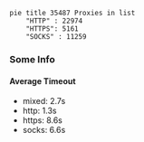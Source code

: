 
```mermaid
pie title 35487 Proxies in list
    "HTTP" : 22974
    "HTTPS": 5161
    "SOCKS" : 11259
```

### Some Info
#### Average Timeout

- mixed: 2.7s
- http: 1.3s
- https: 8.6s
- socks: 6.6s